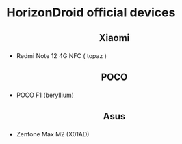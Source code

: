 # HorizonDroid official devices

## <p align="center"> Xiaomi <p/>
- Redmi Note 12 4G NFC ( topaz )

## <p align="center"> POCO <p/>
- POCO F1 (beryllium)
  
## <p align="center"> Asus <p/>
- Zenfone Max M2 (X01AD)

